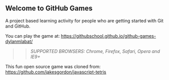 ## Welcome to GitHub Games

A project based learning activity for people who are getting started with Git and GitHub.

You can play the game at: https://githubschool.github.io/github-games-dylanmlabat/

>> _*SUPPORTED BROWSERS*: Chrome, Firefox, Safari, Opera and IE9+_

This fun open source game was cloned from: https://github.com/jakesgordon/javascript-tetris
